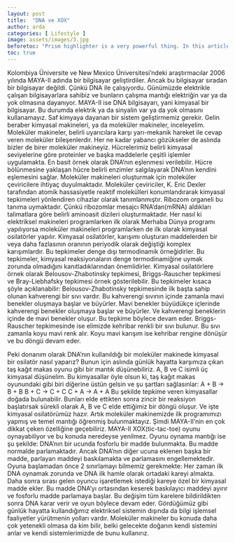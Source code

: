 ```yaml
---
layout: post
title:  "DNA ve XOX"
author: arda
categories: [ Lifestyle ]
image: assets/images/3.jpg
beforetoc: "Prism highlighter is a very powerful thing. In this article I'm going to show you what you can actually do with it, some tricks and tips while editing your post. Tocs is also enabled as you can see in summary."
toc: true
---
```


Kolombiya Üniversite ve New Mexico Üniversitesi’ndeki araştırmacılar 2006 yılında MAYA-II adında bir bilgisayar geliştirdiler. Ancak bu bilgisayar sıradan bir bilgisayar değildi. Çünkü DNA ile çalışıyordu. Günümüzde elektrikle çalışan bilgisayarlara sahibiz ve bunların çalışma mantığı elektriğin var ya da yok olmasına dayanıyor. MAYA-II ise DNA bilgisayarı, yani kimyasal bir bilgisayar. Bu durumda elektrik ya da sinyalin var ya da yok olmasını kullanamayız. Saf kimyaya dayanan bir sistem geliştirmemiz gerekir.  Gelin beraber kimyasal makineleri, ya da moleküler makineler, inceleyelim.
Moleküler makineler, belirli uyarıcılara karşı yarı-mekanik hareket ile cevap veren moleküler bileşenlerdir. Her ne kadar yabancı gözükseler de aslında bizler de birer moleküler makineyiz. Hücrelerimiz belirli kimyasal seviyelerine göre proteinler ve başka maddelerle çeşitli işlemler uygulamakta. En basit örnek olarak DNA’nın eşlenmesi verilebilir. Hücre bölünmesine yaklaşan hücre belirli enzimler salgılayarak DNA’nın kendini eşlemesini sağlar. 
Moleküler makineleri oluşturmak için moleküler çeviricilere ihtiyaç duyulmaktadır. Moleküler çeviriciler, K. Eric Dexler tarafından atomik hassasiyetle reaktif molekülleri konumlandırarak kimyasal tepkimeleri yönlendiren cihazlar olarak tanımlanmıştır. Ribozom organeli bu tanıma uymaktadır. Çünkü ribozomlar mesajcı RNA’dan(mRNA) aldıkları talimatlara göre belirli aminoasit dizileri oluşturmaktadır. 
Her nasıl ki elektriksel makineleri  programlarken ilk olarak Merhaba Dünya programı yapılıyorsa moleküler makineleri programlarken de ilk olarak kimyasal osilatörler yapılır. Kimyasal osilatörler, karışımı oluşturan maddelerden bir veya daha fazlasının oranının periyodik olarak değiştiği komplex karışımlardır. Bu tepkimeler denge dışı termodinamik örneğidirler. Bu tepkimeler, kimyasal reaksiyonaların denge termodinamiğine uymak zorunda olmadığını kanıtladıklarından önemlidirler. Kimyasal osilatörlere örnek olarak Belousov-Zhabotinsky tepkimesi, Briggs-Rauscher tepkimesi ve Bray-Liebhafsky tepkimesi örnek gösterilebilir. Bu tepkimeler kısaca şöyle açıklanabilir: Belousov-Zhabotinsky tepkimesinde ilk başta sahip olunan kahverengi bir sıvı vardır. Bu kahverengi sıvının içinde zamanla mavi benekler oluşmaya başlar ve büyürler. Mavi benekler büyüdükçe içlerinde kahverengi benekler oluşmaya başlar ve büyürler. Ve kahverengi beneklerin içinde de mavi benekler oluşur. Bu tepkime böylece devam eder. Briggs-Rauscher tepkimesinde ise elimizde kehribar renkli bir sıvı bulunur. Bu sıvı zamanla koyu mavi renk alır. Koyu mavi karışım ise kehribar rengine dönüşür ve bu döngü devam eder. 



 Peki donanım olarak DNA’nın kullanıldığı bir moleküler makinede kimyasal bir osilatör nasıl yaparız? Bunun için aslında günlük hayatta karşımıza çıkan taş kağıt makas oyunu gibi bir mantık düşünebiliriz.  A, B ve C isimli üç kimyasal düşünelim. Bu kimyasallar öyle olsun ki, taş kağıt makas oyunundaki gibi biri diğerine üstün gelsin ve şu şartları sağlasınlar:
					A + B ->  B + B
					B + C -> C + C
					C + A -> A + A
	Bu şekilde tepkime veren kimyasallar doğada bulunabilir. Bunları elde ettikten sonra zincir bir reaksiyon başlatırsak sürekli olarak A, B ve C elde ettiğimiz bir döngü oluşur. Ve işte kimyasal osilatörümüz hazır.
	Artık moleküler makinemizde ilk programımızı yapmış ve temel mantığı öğrenmiş bulunmaktayız. Şimdi MAYA-II’nin en çok dikkat çeken özelliğine geçebiliriz. MAYA-II XOX(tic-tac-toe) oyunu oynayabiliyor ve bu konuda neredeyse yenilmez. Oyunu oynama mantığı ise şu şekilde: DNA’nın bir ucunda fosforlu bir madde bulunmakta. Bu madde normalde parlamaktadır. Ancak DNA’nın diğer ucuna eklenen başka bir madde, parlayan maddeyi baskılamakta ve parlamasını engellemektedir. Oyuna başlamadan önce 2 sınırlamayı bilmemiz gerekmekte: Her zaman ilk DNA oynamak zorunda ve DNA ilk hamle olarak ortadaki kareyi almakta. Daha sonra sırası gelen oyuncu işaretlemek istediği kareye özel bir kimyasal madde ekler. Bu madde DNA’yı ortasından keserek baskılayıcı maddeyi ayırır ve fosforlu madde parlamaya başlar. Bu değişim tüm karelere bildirildikten sonra DNA karar verir ve oyun böylece devam eder.
	Gördüğümüz gibi günlük hayatta kullandığımız elektriksel sistemin dışında da bilgi işlemsel faaliyetler yürütmenin yolları vardır. Moleküler makineler bu konuda daha çok yetenekli olmasa da kim bilir, belki gelecekte doğanın kendi sistemini anlar ve kendi sistemlerimizde de bunu kullanırız.


